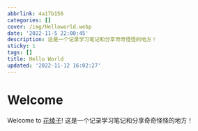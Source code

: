 ```yaml
---
abbrlink: 4a17b156
categories: []
cover: /img/Helloworld.webp
date: '2022-11-5 22:00:45'
description: 这是一个记录学习笔记和分享奇奇怪怪的地方！
sticky: 1
tags: []
title: Hello World
updated: '2022-11-12 16:02:27'
---
```

# Welcome

Welcome to [花绫子](https://www.yyisq.com/)! 这是一个记录学习笔记和分享奇奇怪怪的地方！
